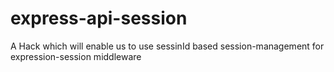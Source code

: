 # express-api-session
A Hack which will enable us to use sessinId based session-management for expression-session middleware
